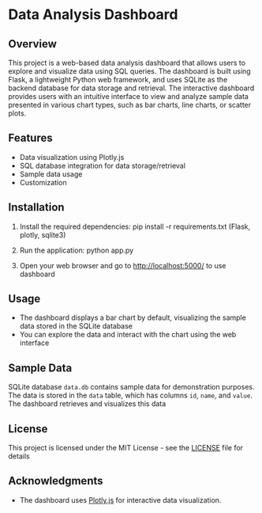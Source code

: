 # Data Analysis Dashboard

## Overview

This project is a web-based data analysis dashboard that allows users to explore and visualize data using SQL queries. The dashboard is built using Flask, a lightweight Python web framework, and uses SQLite as the backend database for data storage and retrieval. The interactive dashboard provides users with an intuitive interface to view and analyze sample data presented in various chart types, such as bar charts, line charts, or scatter plots.

## Features

- Data visualization using Plotly.js
- SQL database integration for data storage/retrieval
- Sample data usage
- Customization

## Installation

1. Install the required dependencies:
pip install -r requirements.txt (Flask, plotly, sqlite3)

2. Run the application:
python app.py

3. Open your web browser and go to [http://localhost:5000/](http://localhost:5000/) to use dashboard

## Usage

- The dashboard displays a bar chart by default, visualizing the sample data stored in the SQLite database
- You can explore the data and interact with the chart using the web interface


## Sample Data

SQLite database `data.db` contains sample data for demonstration purposes. The data is stored in the `data` table, which has columns `id`, `name`, and `value`. The dashboard retrieves and visualizes this data

## License

This project is licensed under the MIT License - see the [LICENSE](LICENSE) file for details

## Acknowledgments

- The dashboard uses [Plotly.js](https://plotly.com/javascript/) for interactive data visualization.


